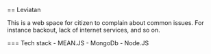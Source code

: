 == Leviatan

This is a web space for citizen to complain about common issues. For instance backout, lack of internet services, and so on.

=== Tech stack
    - MEAN.JS
    - MongoDb
    - Node.JS
